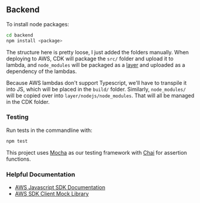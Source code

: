 ## Backend

To install node packages:
```bash
cd backend
npm install <package>
```

The structure here is pretty loose, I just added the folders manually. When deploying to AWS, CDK will package the `src/` folder and upload it to lambda, and `node_modules` will be packaged as a [layer](https://docs.aws.amazon.com/lambda/latest/dg/gettingstarted-concepts.html#gettingstarted-concepts-layer) and uploaded as a dependency of the lambdas.

Because AWS lambdas don't support Typescript, we'll have to transpile it into JS, which will be placed in the `build/` folder. Similarly, `node_modules/` will be copied over into `layer/nodejs/node_modules`. That will all be managed in the CDK folder.

### Testing
Run tests in the commandline with:
```bash
npm test
```
This project uses [Mocha](https://mochajs.org/) as our testing framework with [Chai](https://www.chaijs.com/api/) for assertion functions.

### Helpful Documentation
- [AWS Javascript SDK Documentation](https://docs.aws.amazon.com/AWSJavaScriptSDK/v3/latest/#getting-started)
- [AWS SDK Client Mock Library](https://github.com/m-radzikowski/aws-sdk-client-mock)
